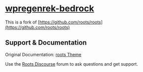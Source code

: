 # [wpregenrek-bedrock](https://github.com/regenrek/wpregenrek-bedrock)

This is a fork of [https://github.com/roots/roots](https://github.com/roots/roots)


## Support & Documentation

Original Documentation: [roots Theme](http://roots.io/)

Use the [Roots Discourse](http://discourse.roots.io/) forum to ask questions and get support.
